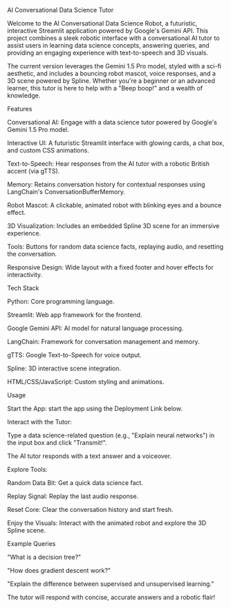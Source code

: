 AI Conversational Data Science Tutor


Welcome to the AI Conversational Data Science Robot, a futuristic, interactive Streamlit application powered by Google's Gemini API. This project combines a sleek robotic interface with a conversational AI tutor to assist users in learning data science concepts, answering queries, and providing an engaging experience with text-to-speech and 3D visuals.

The current version leverages the Gemini 1.5 Pro model, styled with a sci-fi aesthetic, and includes a bouncing robot mascot, voice responses, and a 3D scene powered by Spline. Whether you're a beginner or an advanced learner, this tutor is here to help with a "Beep boop!" and a wealth of knowledge.

Features

Conversational AI: Engage with a data science tutor powered by Google's Gemini 1.5 Pro model.

Interactive UI: A futuristic Streamlit interface with glowing cards, a chat box, and custom CSS animations.

Text-to-Speech: Hear responses from the AI tutor with a robotic British accent (via gTTS).

Memory: Retains conversation history for contextual responses using LangChain's ConversationBufferMemory.

Robot Mascot: A clickable, animated robot with blinking eyes and a bounce effect.

3D Visualization: Includes an embedded Spline 3D scene for an immersive experience.

Tools: Buttons for random data science facts, replaying audio, and resetting the conversation.

Responsive Design: Wide layout with a fixed footer and hover effects for interactivity.

Tech Stack

Python: Core programming language.

Streamlit: Web app framework for the frontend.

Google Gemini API: AI model for natural language processing.

LangChain: Framework for conversation management and memory.

gTTS: Google Text-to-Speech for voice output.

Spline: 3D interactive scene integration.

HTML/CSS/JavaScript: Custom styling and animations.

Usage

Start the App: start the app using the Deployment Link below.

Interact with the Tutor:

Type a data science-related question (e.g., "Explain neural networks") in the input box and click "Transmit!".

The AI tutor responds with a text answer and a voiceover.

Explore Tools:

Random Data Bit: Get a quick data science fact.

Replay Signal: Replay the last audio response.

Reset Core: Clear the conversation history and start fresh.

Enjoy the Visuals: Interact with the animated robot and explore the 3D Spline scene.

Example Queries

"What is a decision tree?"

"How does gradient descent work?"

"Explain the difference between supervised and unsupervised learning."

The tutor will respond with concise, accurate answers and a robotic flair! 

